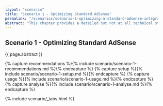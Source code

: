 ```yaml
---
layout: "scenario"
title: "Scenario 1 - Optimizing Standard AdSense"
permalink: "/scenarios/scenario-1-optimizing-a-standard-adsense-integration.html"
abstract: "This chapter provides a detailed but not at all technical step by step guide for the people operating the adverts. Start reading here if you to skip the background and get started right away."
---
```

## Scenario 1 - Optimizing Standard AdSense

{{ page.abstract }}

{% capture recommendations %}{% include scenario/scenario-1-recommendations.md %}{% endcapture %}
{% capture setup %}{% include scenario/scenario-1-setup.md %}{% endcapture %}
{% capture usage %}{% include scenario/scenario-1-usage.md %}{% endcapture %}
{% capture analyse %}{% include scenario/scenario-1-analyse.md %}{% endcapture %}

{% include scenario/_tabs.html %}